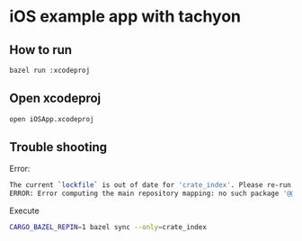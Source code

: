 # iOS example app with tachyon

## How to run

```sh
bazel run :xcodeproj
```

## Open xcodeproj

```sh
open iOSApp.xcodeproj
```

## Trouble shooting

Error: 
```sh
The current `lockfile` is out of date for 'crate_index'. Please re-run bazel using `CARGO_BAZEL_REPIN=true` if this is expected and the lockfile should be updated.
ERROR: Error computing the main repository mapping: no such package '@@crate_index//': Digests do not match: Digest("cfaadbe2b6a3d783ed0ad45264f3e830a43a08320c876d9b47df3dea9365b905") != Digest("d6e292fa6942c7c732745bcec95603d66a74a7ae841263f03224cce13dd1d834")
```

Execute

```sh
CARGO_BAZEL_REPIN=1 bazel sync --only=crate_index
```
